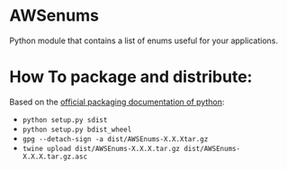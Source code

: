 # AWSenums
Python module that contains a list of enums useful for your applications.

# How To package and distribute:
Based on the [official packaging documentation of python](https://packaging.python.org/tutorials/distributing-packages/#pure-python-wheels):
* ```python setup.py sdist```
* ```python setup.py bdist_wheel```
* ```gpg --detach-sign -a dist/AWSEnums-X.X.Xtar.gz```
* ```twine upload dist/AWSEnums-X.X.X.tar.gz dist/AWSEnums-X.X.X.tar.gz.asc```